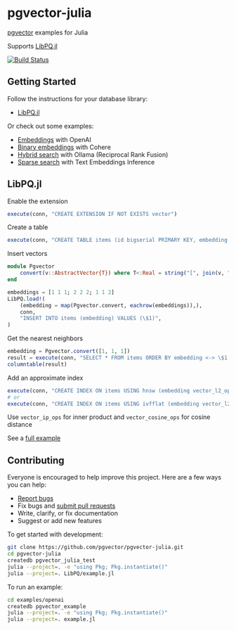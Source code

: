# pgvector-julia

[pgvector](https://github.com/pgvector/pgvector) examples for Julia

Supports [LibPQ.jl](https://github.com/iamed2/LibPQ.jl)

[![Build Status](https://github.com/pgvector/pgvector-julia/actions/workflows/build.yml/badge.svg)](https://github.com/pgvector/pgvector-julia/actions)

## Getting Started

Follow the instructions for your database library:

- [LibPQ.jl](#libpqjl)

Or check out some examples:

- [Embeddings](examples/openai/example.jl) with OpenAI
- [Binary embeddings](examples/cohere/example.jl) with Cohere
- [Hybrid search](examples/hybrid/example.jl) with Ollama (Reciprocal Rank Fusion)
- [Sparse search](examples/sparse/example.jl) with Text Embeddings Inference

## LibPQ.jl

Enable the extension

```julia
execute(conn, "CREATE EXTENSION IF NOT EXISTS vector")
```

Create a table

```julia
execute(conn, "CREATE TABLE items (id bigserial PRIMARY KEY, embedding vector(3))")
```

Insert vectors

```julia
module Pgvector
    convert(v::AbstractVector{T}) where T<:Real = string("[", join(v, ","), "]")
end

embeddings = [1 1 1; 2 2 2; 1 1 2]
LibPQ.load!(
    (embedding = map(Pgvector.convert, eachrow(embeddings)),),
    conn,
    "INSERT INTO items (embedding) VALUES (\$1)",
)
```

Get the nearest neighbors

```julia
embedding = Pgvector.convert([1, 1, 1])
result = execute(conn, "SELECT * FROM items ORDER BY embedding <-> \$1 LIMIT 5", [embedding])
columntable(result)
```

Add an approximate index

```julia
execute(conn, "CREATE INDEX ON items USING hnsw (embedding vector_l2_ops)")
# or
execute(conn, "CREATE INDEX ON items USING ivfflat (embedding vector_l2_ops) WITH (lists = 100)")
```

Use `vector_ip_ops` for inner product and `vector_cosine_ops` for cosine distance

See a [full example](LibPQ/example.jl)

## Contributing

Everyone is encouraged to help improve this project. Here are a few ways you can help:

- [Report bugs](https://github.com/pgvector/pgvector-julia/issues)
- Fix bugs and [submit pull requests](https://github.com/pgvector/pgvector-julia/pulls)
- Write, clarify, or fix documentation
- Suggest or add new features

To get started with development:

```sh
git clone https://github.com/pgvector/pgvector-julia.git
cd pgvector-julia
createdb pgvector_julia_test
julia --project=. -e "using Pkg; Pkg.instantiate()"
julia --project=. LibPQ/example.jl
```

To run an example:

```sh
cd examples/openai
createdb pgvector_example
julia --project=. -e "using Pkg; Pkg.instantiate()"
julia --project=. example.jl
```
